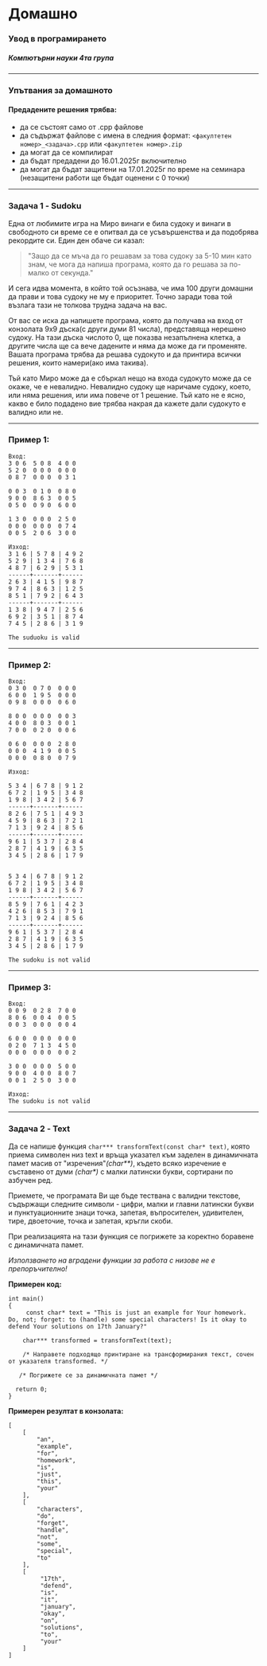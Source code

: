 # Домашно 
### Увод в програмирането 
##### Компютърни науки 4та група 

---

### Упътвания за домашното
#### Предадените решения трябва:
- да се състоят само от .cpp файлове
- да съдържат файлове с имена в следния формат: `<факултетен номер>_<задача>.cpp` или `<факултетен номер>.zip`
- да могат да се компилират
- да бъдат предадени до 16.01.2025г включително
- да могат да бъдат защитени на 17.01.2025г по време на семинара (незащитени работи ще бъдат оценени с 0 точки)

---

### Задача 1 - Sudoku

Една от любимите игра на Миро винаги е била судоку и винаги в свободното си време се е опитвал да се усъвършенства и да подобрява рекордите си. Един ден обаче си казал:
>"Защо да се мъча да го решавам за това судоку за 5-10 мин като знам, че мога да напиша програма, която да го решава за по-малко от секунда."

И сега идва момента, в който той осъзнава, че има 100 други домашни да прави и това судоку не му е приоритет. Точно заради това той възлага тази не толкова трудна задача на вас.

От вас се иска да напишете програма, която да получава на вход от конзолата 9х9 дъска(с други думи 81 числа), представяща нерешено судоку. На тази дъска числото 0, ще показва незапълнена клетка, а другите числа ще са вече дадените и няма да може да ги променяте. Вашата програма трябва да решава судокуто и да принтира всички решения, които намери(ако има такива).

Тъй като Миро може да е сбъркал нещо на входа судокуто може да се окаже, че е невалидно. Невалидно судоку ще наричаме судоку, което, или няма решения, или има повече от 1 решение. Тъй като не е ясно, какво е било подадено вие трябва накрая да кажете дали судокуто е валидно или не.

---

### Пример 1:
```
Вход:
3 0 6  5 0 8  4 0 0
5 2 0  0 0 0  0 0 0
0 8 7  0 0 0  0 3 1

0 0 3  0 1 0  0 8 0
9 0 0  8 6 3  0 0 5
0 5 0  0 9 0  6 0 0

1 3 0  0 0 0  2 5 0
0 0 0  0 0 0  0 7 4
0 0 5  2 0 6  3 0 0

```
```
Изход:
3 1 6 | 5 7 8 | 4 9 2
5 2 9 | 1 3 4 | 7 6 8
4 8 7 | 6 2 9 | 5 3 1
------+-------+------
2 6 3 | 4 1 5 | 9 8 7
9 7 4 | 8 6 3 | 1 2 5
8 5 1 | 7 9 2 | 6 4 3
------+-------+------
1 3 8 | 9 4 7 | 2 5 6
6 9 2 | 3 5 1 | 8 7 4
7 4 5 | 2 8 6 | 3 1 9

The suduoku is valid
```
---
### Пример 2:
```
Вход:
0 3 0  0 7 0  0 0 0
6 0 0  1 9 5  0 0 0
0 9 8  0 0 0  0 6 0

8 0 0  0 0 0  0 0 3
4 0 0  8 0 3  0 0 1
7 0 0  0 2 0  0 0 6

0 6 0  0 0 0  2 8 0
0 0 0  4 1 9  0 0 5
0 0 0  0 8 0  0 7 9
```

```
Изход:

5 3 4 | 6 7 8 | 9 1 2 
6 7 2 | 1 9 5 | 3 4 8
1 9 8 | 3 4 2 | 5 6 7
------+-------+------
8 2 6 | 7 5 1 | 4 9 3
4 5 9 | 8 6 3 | 7 2 1
7 1 3 | 9 2 4 | 8 5 6
------+-------+------
9 6 1 | 5 3 7 | 2 8 4
2 8 7 | 4 1 9 | 6 3 5
3 4 5 | 2 8 6 | 1 7 9


5 3 4 | 6 7 8 | 9 1 2
6 7 2 | 1 9 5 | 3 4 8
1 9 8 | 3 4 2 | 5 6 7
------+-------+------
8 5 9 | 7 6 1 | 4 2 3
4 2 6 | 8 5 3 | 7 9 1
7 1 3 | 9 2 4 | 8 5 6
------+-------+------
9 6 1 | 5 3 7 | 2 8 4
2 8 7 | 4 1 9 | 6 3 5
3 4 5 | 2 8 6 | 1 7 9

The sudoku is not valid
```
---
### Пример 3:
```
Вход:
0 0 9  0 2 8  7 0 0
8 0 6  0 0 4  0 0 5
0 0 3  0 0 0  0 0 4

6 0 0  0 0 0  0 0 0
0 2 0  7 1 3  4 5 0
0 0 0  0 0 0  0 0 2

3 0 0  0 0 0  5 0 0
9 0 0  4 0 0  8 0 7
0 0 1  2 5 0  3 0 0
```
```
Изход:
The sudoku is not valid
```
---

### Задача 2 - Text
Да се напише функция `char*** transformText(const char* text)`, която приема символен низ text и връща указател към заделен в динамичната памет масив от "изречения"*(char\*\*)*, където всяко изречение е съставено от думи *(char\*)* с малки латински букви, сортирани по азбучен ред. 

Приемете, че програмата Ви ще бъде тествана с валидни текстове, съдържащи следните символи - цифри, малки и главни латински букви и пунктуационните знаци точка, запетая, въпросителен, удивителен, тире, двоеточие, точка и запетая, кръгли скоби.

При реализацията на тази функция се погрижете за коректно боравене с динамичната памет.

*Използването на вградени функции за работа с низове не е препоръчително!*

**Примерен код:**
```
int main()
{
     const char* text = "This is just an example for Your homework. Do, not; forget: to (handle) some special characters! Is it okay to defend Your solutions on 17th January?"

    char*** transformed = transformText(text);

    /* Направете подходящо принтиране на трансформирания текст, сочен от указателя transformed. */

   /* Погрижете се за динамичната памет */

  return 0;
}
```

**Примерен резултат в конзолата:**
```
[
    [
        "an",
        "example",
        "for",
        "homework",
        "is",
        "just",
        "this",
        "your"
    ],
    [
        "characters",
        "do",
        "forget",
        "handle",
        "not",
        "some",
        "special",
        "to"
    ],
    [
         "17th",
         "defend",
         "is",
         "it",
         "january",
         "okay",
         "on",
         "solutions",
         "to",
         "your"
    ]
]
```
